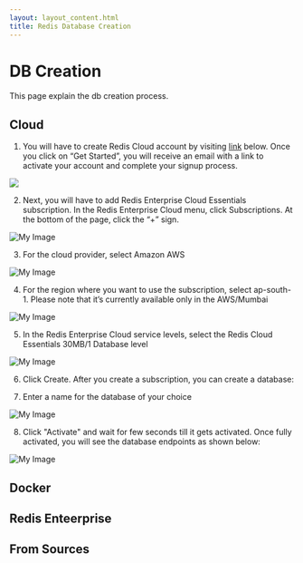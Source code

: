 ```yaml
---
layout: layout_content.html
title: Redis Database Creation
---
```


# DB Creation

This page explain the db creation process.


## Cloud

1. You will have to create Redis Cloud account by visiting [link](https://redislabs.com/try-redis-modules-for-free) below. Once you click on “Get Started”, you will receive an email with a link to activate your account and complete your signup process.

[![](https://github.com/ajeetraina/redis-developer/blob/master/content/get-started/images/recloud.png)](https://redislabs.com/try-redis-modules-for-free)

2.  Next, you will have to add  Redis Enterprise Cloud Essentials subscription. In the Redis Enterprise Cloud menu, click Subscriptions. At the bottom of the page, click the “+” sign.

![My Image](https://github.com/ajeetraina/redis-developer/blob/master/content/get-started/images/recloud2.png)

3. For the cloud provider, select Amazon AWS


![My Image](https://github.com/ajeetraina/redis-developer/blob/master/content/get-started/images/recloud4.png)

4. For the region where you want to use the subscription, select ap-south-1. Please note that it’s currently available only in the AWS/Mumbai 


![My Image](https://github.com/ajeetraina/redis-developer/blob/master/content/get-started/images/recloud5.png)

5. In the Redis Enterprise Cloud service levels, select the Redis Cloud Essentials 30MB/1 Database level


![My Image](https://github.com/ajeetraina/redis-developer/blob/master/content/get-started/images/recloud6.png)

6. Click Create. After you create a subscription, you can create a database:


7.  Enter a name for the database of your choice


![My Image](https://github.com/ajeetraina/redis-developer/blob/master/content/get-started/images/recloud7.png)

8. Click "Activate" and wait for few seconds till it gets activated. Once fully activated, you will see the database endpoints as shown below:

![My Image](https://github.com/ajeetraina/redis-developer/blob/master/content/get-started/images/recloud7.png)


## Docker


## Redis Enteerprise


## From Sources




